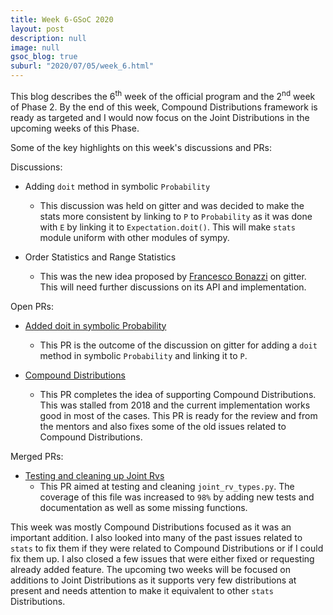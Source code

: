 ```yaml
---
title: Week 6-GSoC 2020
layout: post
description: null
image: null
gsoc_blog: true
suburl: "2020/07/05/week_6.html"
---
```


This blog describes the 6<sup>th</sup> week of the official program and the 2<sup>nd</sup> week of Phase 2. By the end of this week, Compound Distributions framework is ready as targeted and I would now focus on the Joint Distributions in the upcoming weeks of this Phase.

Some of the key highlights on this week's discussions and PRs:

Discussions:

* Adding `doit` method in symbolic `Probability`
  * This discussion was held on gitter and was decided to make the stats more consistent by linking to `P` to `Probability` as it was done with `E` by linking it to `Expectation.doit()`. This will make `stats` module uniform with other modules of sympy.

* Order Statistics and Range Statistics
  * This was the new idea proposed by [Francesco Bonazzi](https://github.com/Upabjojr) on gitter. This will need further discussions on its API and implementation.

Open PRs:

* [Added doit in symbolic Probability](https://github.com/sympy/sympy/pull/19696)
  * This PR is the outcome of the discussion on gitter for adding a `doit` method in symbolic `Probability` and linking it to `P`.

* [Compound Distributions](https://github.com/sympy/sympy/pull/19648)
  * This PR completes the idea of supporting Compound Distributions. This was stalled from 2018 and the current implementation works good in most of the cases. This PR is ready for the review and from the mentors and also fixes some of the old issues related to Compound Distributions.

Merged PRs:

* [Testing and cleaning up Joint Rvs](https://github.com/sympy/sympy/pull/19631)
  * This PR aimed at testing and cleaning `joint_rv_types.py`. The coverage of this file was increased to `98%` by adding new tests and documentation as well as some missing functions.

This week was mostly Compound Distributions focused as it was an important addition. I also looked into many of the past issues related to `stats` to fix them if they were related to Compound Distributions or if I could fix them up. I also closed a few issues that were either fixed or requesting already added feature. The upcoming two weeks will be focused on additions to Joint Distributions as it supports very few distributions at present and needs attention to make it equivalent to other `stats` Distributions.

